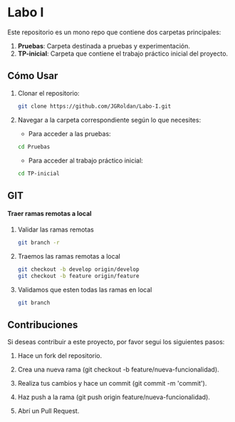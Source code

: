 # Labo I

Este repositorio es un mono repo que contiene dos carpetas principales:

1. **Pruebas**: Carpeta destinada a pruebas y experimentación.
2. **TP-inicial**: Carpeta que contiene el trabajo práctico inicial del proyecto.

## Cómo Usar

1. Clonar el repositorio:
   ```bash
   git clone https://github.com/JGRoldan/Labo-I.git
   ```
2. Navegar a la carpeta correspondiente según lo que necesites:

   -   Para acceder a las pruebas:

    ```bash
    cd Pruebas
    ```

   -   Para acceder al trabajo práctico inicial:

    ```bash
    cd TP-inicial
    ```

## GIT
#### Traer ramas remotas a local
1. Validar las ramas remotas
   ```bash
   git branch -r
   ```
2. Traemos las ramas remotas a local
   ```bash
   git checkout -b develop origin/develop
   git checkout -b feature origin/feature
   ```
3. Validamos que esten todas las ramas en local
   ```bash 
   git branch
   ```
   
## Contribuciones
Si deseas contribuir a este proyecto, por favor segui los siguientes pasos:

1. Hace un fork del repositorio.

2. Crea una nueva rama (git checkout -b feature/nueva-funcionalidad).

3. Realiza tus cambios y hace un commit (git commit -m 'commit').

4. Haz push a la rama (git push origin feature/nueva-funcionalidad).

5. Abrí un Pull Request.